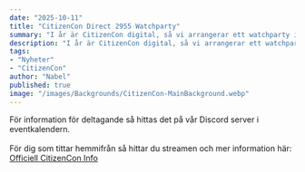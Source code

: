 ```yaml
---
date: "2025-10-11"
title: "CitizenCon Direct 2955 Watchparty"
summary: "I år är CitizenCon digital, så vi arrangerar ett watchparty i Stockholm för våra medlemmar."
description: "I år är CitizenCon digital, så vi arrangerar ett watchparty i Stockholm för våra medlemmar."
tags:
- "Nyheter"
- "CitizenCon"
author: "Nabel"
published: true
image: "/images/Backgrounds/CitizenCon-MainBackground.webp"
---
```


För information för deltagande så hittas det på vår Discord server i eventkalendern.<br><br>
För dig som tittar hemmifrån så hittar du streamen och mer information här: [Officiell CitizenCon Info](https://robertsspaceindustries.com/citizencon) <br><br>